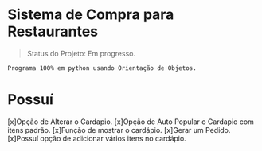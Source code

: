 # Sistema de Compra para Restaurantes
> Status do Projeto: Em progresso.
```
Programa 100% em python usando Orientação de Objetos.
```
# Possuí
[x]Opção de Alterar o Cardapio.
[x]Opção de Auto Popular o Cardapio com itens padrão.
[x]Função de mostrar o cardápio.
[x]Gerar um Pedido.
[x]Possuí opção de adicionar vários itens no cardápio.

